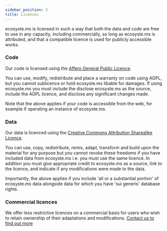 ```yaml
---
sidebar_position: 3
title: Licences
---
```


ecosyste.ms is licensed in such a way that both the data and code are free to use in any capacity, including commercially, so long as ecosyste.ms is attributed, and that a compatible licence is used for publicly accessible works.

### Code

Our code is licensed using the [Affero General Public Licence](https://www.gnu.org/licenses/agpl-3.0.txt).

You can use, modify, redistribute and place a warranty on code using AGPL, but you cannot sublicence or hold ecosyste.ms libable for damages. If using ecosyste.ms you must include the disclose ecosyste.ms as the source, include the AGPL licence, and disclose any significant changes made. 

Note that the above applies if your code is accessible from the web, for example if operating an instance of ecosyste.ms. 

### Data

Our data is licenced using the [Creative Commons Attribution Sharealike Licence](https://creativecommons.org/licenses/by-sa/4.0/deed.en).

You can use, copy, redistribute, remix, adapt, transform and build upon the material for any purpose but you cannot revoke these freedoms if you have included data from ecosyste.ms i.e. you must use the same licence. In addition you must give appropriate credit to ecosyste.ms as a source, link to the licence, and indicate if any modifications were made to the data. 

Importantly, the above applies if you include 'all or a substantial portion' of ecosyste.ms data alongside data for which you have 'sui generis' database rights.

### Commercial licences

We offer less restrictive licences on a commercial basis for users who wish to retain ownership of their adaptations and modifications. [Contact us to find out more](mailto:support@ecosyste.ms)